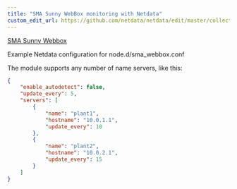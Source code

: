 ```yaml
---
title: "SMA Sunny WebBox monitoring with Netdata"
custom_edit_url: https://github.com/netdata/netdata/edit/master/collectors/node.d.plugin/sma_webbox/README.md
---
```




[SMA Sunny Webbox](http://files.sma.de/dl/4253/WEBBOX-DUS131916W.pdf)

Example Netdata configuration for node.d/sma_webbox.conf

The module supports any number of name servers, like this:

```json
{
    "enable_autodetect": false,
    "update_every": 5,
    "servers": [
        {
            "name": "plant1",
            "hostname": "10.0.1.1",
            "update_every": 10
        },
        {
            "name": "plant2",
            "hostname": "10.0.2.1",
            "update_every": 15
        }
    ]
}
```


